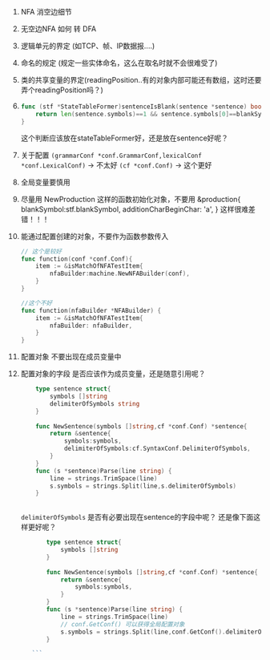 1. NFA 消空边细节
2. 无空边NFA 如何 转 DFA
3. 逻辑单元的界定 (如TCP、帧、IP数据报....)
4. 命名的规定 (规定一些实体命名，这么在取名时就不会很难受了)
5. 类的共享变量的界定(readingPosition..有的对象内部可能还有数组，这时还要弄个readingPosition吗？)
6.
    ```go
    func (stf *StateTableFormer)sentenceIsBlank(sentence *sentence) bool{
        return len(sentence.symbols)==1 && sentence.symbols[0]==blankSymbol
    }
    
    ```
    这个判断应该放在stateTableFormer好，还是放在sentence好呢？
    
7. 关于配置
    `(grammarConf *conf.GrammarConf,lexicalConf *conf.LexicalConf)`  -> 不太好
    `(cf *conf.Conf)` -> 这个更好
    

8. 全局变量要慎用

9. 尽量用 NewProduction 这样的函数初始化对象，不要用
            &production{
                blankSymbol:stf.blankSymbol,
                additionCharBeginChar: 'a',
            }
    这样很难差错！！！
10. 能通过配置创建的对象，不要作为函数参数传入
    ```go
    // 这个是较好
    func function(conf *conf.Conf){
        item := &isMatchOfNFATestItem{
            nfaBuilder:machine.NewNFABuilder(conf),
        }
    }
    
    //这个不好
    func function(nfaBuilder *NFABuilder) {
        item := &isMatchOfNFATestItem{
            nfaBuilder: nfaBuilder,
        }
    }
    ```
11. 配置对象 不要出现在成员变量中
12. 配置对象的字段 是否应该作为成员变量，还是随意引用呢？
    ```go
        type sentence struct{
            symbols []string
            delimiterOfSymbols string
        }
        
        func NewSentence(symbols []string,cf *conf.Conf) *sentence{
            return &sentence{
                symbols:symbols,
                delimiterOfSymbols:cf.SyntaxConf.DelimiterOfSymbols,
            }
        }
        func (s *sentence)Parse(line string) {
            line = strings.TrimSpace(line)
            s.symbols = strings.Split(line,s.delimiterOfSymbols)
        }
   
    ```
    `delimiterOfSymbols` 是否有必要出现在sentence的字段中呢？
    还是像下面这样更好呢？
     ```go
            type sentence struct{
                symbols []string
            }
            
            func NewSentence(symbols []string,cf *conf.Conf) *sentence{
                return &sentence{
                    symbols:symbols,
                }
            }
            func (s *sentence)Parse(line string) {
                line = strings.TrimSpace(line)
                // conf.GetConf() 可以获得全局配置对象
                s.symbols = strings.Split(line,conf.GetConf().delimiterOfSymbols)
            }
    
        ```
